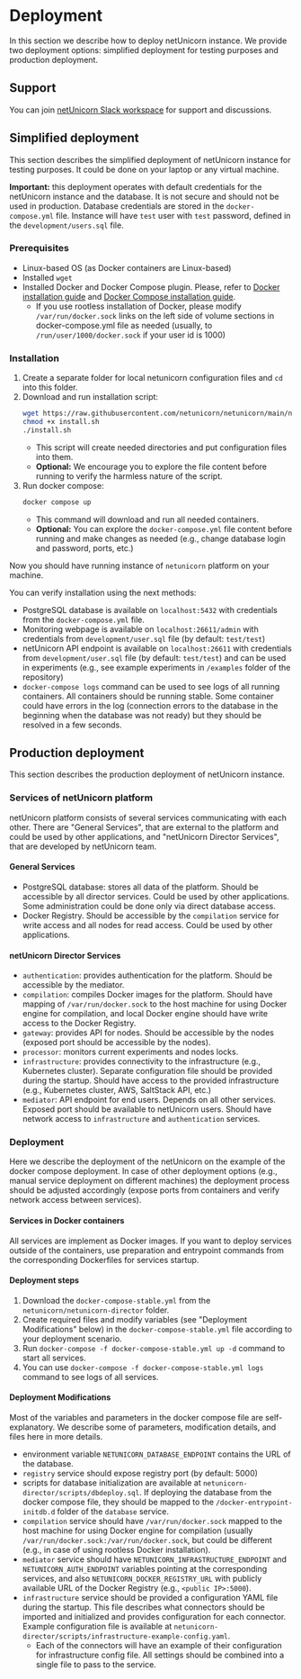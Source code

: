 # Deployment

In this section we describe how to deploy netUnicorn instance. We provide two deployment options: simplified deployment for testing purposes and production deployment.

## Support
You can join [netUnicorn Slack workspace](https://join.slack.com/t/netunicorn/shared_invite/zt-240tsalar-l1Wc3DERTlXJ6wE~DXmm9A) for support and discussions.


## Simplified deployment

This section describes the simplified deployment of netUnicorn instance for testing purposes. It could be done on your laptop
or any virtual machine.

**Important:** this deployment operates with default credentials for the netUnicorn instance and the database. It is not secure and should not be used in production. Database credentials are stored in the `docker-compose.yml` file. Instance will have `test` user with `test` password, defined in the `development/users.sql` file.

### Prerequisites
- Linux-based OS (as Docker containers are Linux-based)
- Installed `wget`
- Installed Docker and Docker Compose plugin. Please, refer to [Docker installation guide](https://docs.docker.com/engine/install/) and [Docker Compose installation guide](https://docs.docker.com/compose/install/).
    - If you use rootless installation of Docker, please modify `/var/run/docker.sock` links on the left side of volume sections in docker-compose.yml file as needed (usually, to `/run/user/1000/docker.sock` if your user id is 1000)

### Installation

1. Create a separate folder for local netunicorn configuration files and `cd` into this folder.
2. Download and run installation script:
   ```bash
   wget https://raw.githubusercontent.com/netunicorn/netunicorn/main/netunicorn-director/scripts/install.sh
   chmod +x install.sh
   ./install.sh
   ```
   - This script will create needed directories and put configuration files into them.
   - **Optional:** We encourage you to explore the file content before running to verify the harmless nature of the script.
3. Run docker compose:
   ```bash
   docker compose up
   ```
   - This command will download and run all needed containers.
   - **Optional:** You can explore the `docker-compose.yml` file content before running and make changes as needed (e.g., change database login and password, ports, etc.)

Now you should have running instance of `netunicorn` platform on your machine.

You can verify installation using the next methods:
- PostgreSQL database is available on `localhost:5432` with credentials from the `docker-compose.yml` file.
- Monitoring webpage is available on `localhost:26611/admin` with credentials from `development/user.sql` file (by default: `test/test`)
- netUnicorn API endpoint is available on `localhost:26611` with credentials from `development/user.sql` file (by default: `test/test`) and can be used in experiments (e.g., see example experiments in `/examples` folder of the repository)
- `docker-compose logs` command can be used to see logs of all running containers. All containers should be running stable. Some container could have errors in the log (connection errors to the database in the beginning when the database was not ready) but they should be resolved in a few seconds.

## Production deployment

This section describes the production deployment of netUnicorn instance.

### Services of netUnicorn platform

netUnicorn platform consists of several services communicating with each other. There are "General Services", that are external to the platform and could be used by other applications, and "netUnicorn Director Services", that are developed by netUnicorn team.

#### General Services

- PostgreSQL database: stores all data of the platform. Should be accessible by all director services. Could be used by other applications. Some administration could be done only via direct database access.
- Docker Registry. Should be accessible by the `compilation` service for write access and all nodes for read access. Could be used by other applications.

#### netUnicorn Director Services

- `authentication`: provides authentication for the platform. Should be accessible by the mediator.
- `compilation`: compiles Docker images for the platform. Should have mapping of `/var/run/docker.sock` to the host machine for using Docker engine for compilation, and local Docker engine should have write access to the Docker Registry.
- `gateway`: provides API for nodes. Should be accessible by the nodes (exposed port should be accessible by the nodes).
- `processor`: monitors current experiments and nodes locks.
- `infrastructure`: provides connectivity to the infrastructure (e.g., Kubernetes cluster). Separate configuration file should be provided during the startup. Should have access to the provided infrastructure (e.g., Kubernetes cluster, AWS, SaltStack API, etc.)
- `mediator`: API endpoint for end users. Depends on all other services. Exposed port should be available to netUnicorn users. Should have network access to `infrastructure` and `authentication` services.

### Deployment

Here we describe the deployment of the netUnicorn on the example of the docker compose deployment. In case of other deployment options (e.g., manual service deployment on different machines) the deployment process should be adjusted accordingly (expose ports from containers and verify network access between services).

#### Services in Docker containers

All services are implement as Docker images. If you want to deploy services outside of the containers, use preparation and entrypoint commands from the corresponding Dockerfiles for services startup.

#### Deployment steps

1. Download the `docker-compose-stable.yml` from the `netunicorn/netunicorn-director` folder. 
2. Create required files and modify variables (see "Deployment Modifications" below) in the `docker-compose-stable.yml` file according to your deployment scenario.
3. Run `docker-compose -f docker-compose-stable.yml up -d` command to start all services.
4. You can use `docker-compose -f docker-compose-stable.yml logs` command to see logs of all services.

#### Deployment Modifications

Most of the variables and parameters in the docker compose file are self-explanatory. We describe some of parameters, modification details, and files here in more details.

- environment variable `NETUNICORN_DATABASE_ENDPOINT` contains the URL of the database.
- `registry` service should expose registry port (by default: 5000)
- scripts for database initialization are available at `netunicorn-director/scripts/dbdeploy.sql`. If deploying the database from the docker compose file, they should be mapped to the `/docker-entrypoint-initdb.d` folder of the `database` service.
- `compilation` service should have `/var/run/docker.sock` mapped to the host machine for using Docker engine for compilation (usually `/var/run/docker.sock:/var/run/docker.sock`, but could be different (e.g., in case of using rootless Docker installation).
- `mediator` service should have `NETUNICORN_INFRASTRUCTURE_ENDPOINT` and `NETUNICORN_AUTH_ENDPOINT` variables pointing at the corresponding services, and also `NETUNICORN_DOCKER_REGISTRY_URL` with publicly available URL of the Docker Registry (e.g., `<public IP>:5000`).
- `infrastructure` service should be provided a configuration YAML file during the startup. This file describes what connectors should be imported and initialized and provides configuration for each connector. Example configuration file is available at `netunicorn-director/scripts/infrastructure-example-config.yaml`. 
  - Each of the connectors will have an example of their configuration for infrastructure config file. All settings should be combined into a single file to pass to the service.

